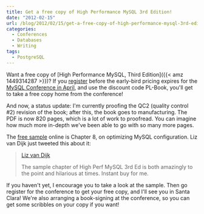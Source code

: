 ```yaml
---
title: Get a free copy of High Performance MySQL 3rd Edition!
date: "2012-02-15"
url: /blog/2012/02/15/get-a-free-copy-of-high-performance-mysql-3rd-edition/
categories:
  - Conferences
  - Databases
  - Writing
tags:
  - PostgreSQL
---
```

Want a free copy of [High Performance MySQL, Third Edition]({{< amz 1449314287 >}})? If you [register](http://perconalive-mysql-conference-expo-2012.eventbrite.com/) before the early-bird pricing expires for the [MySQL Conference in April](http://www.percona.com/live/mysql-conference-2012/), and use the discount code PL-Book, you'll get to take a free copy home from the conference!

And now, a status update: I'm currently proofing the QC2 (quality control #2) revision of the book; after this, the book goes to manufacturing. The PDF is now 820 pages, which is a lot of work to proofread. You can imagine how much more in-depth we've been able to go with so many more pages.

The [free sample](http://www.highperfmysql.com/sample-chapter/) online is Chapter 8, on optimizing MySQL configuration. Liz van Dijk just tweeted this about it:

> [Liz van Dijk](https://twitter.com/lizztheblizz/status/169805049403424768)
>
> The sample chapter of High Perf MySQL 3rd Ed is both amazingly to the point and hilarious at times. Instant buy for me.

If you haven't yet, I encourage you to take a look at the sample. Then go register for the conference to get your free copy, and I'll see you in Santa Clara! We're also arranging a book-signing at the conference, so you can get some scribbles on your copy if you want!


